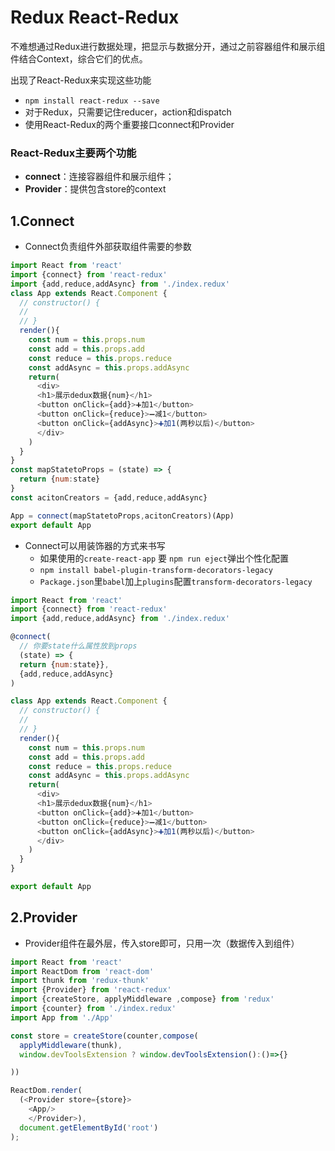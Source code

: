 # Redux React-Redux

不难想通过Redux进行数据处理，把显示与数据分开，通过之前容器组件和展示组件结合Context，综合它们的优点。

出现了React-Redux来实现这些功能

* `npm install react-redux --save`
* 对于Redux，只需要记住reducer，action和dispatch
* 使用React-Redux的两个重要接口connect和Provider

### React-Redux主要两个功能

* **connect**：连接容器组件和展示组件；
* **Provider**：提供包含store的context

## 1.Connect

* Connect负责组件外部获取组件需要的参数

```javascript
import React from 'react'
import {connect} from 'react-redux'
import {add,reduce,addAsync} from './index.redux'
class App extends React.Component {
  // constructor() {
  //
  // }
  render(){
    const num = this.props.num
    const add = this.props.add
    const reduce = this.props.reduce
    const addAsync = this.props.addAsync
    return(
      <div>
      <h1>展示dedux数据{num}</h1>
      <button onClick={add}>➕加1</button>
      <button onClick={reduce}>➖减1</button>
      <button onClick={addAsync}>➕加1(两秒以后)</button>
      </div>
    )
  }
}
const mapStatetoProps = (state) => {
  return {num:state}
}
const acitonCreators = {add,reduce,addAsync}

App = connect(mapStatetoProps,acitonCreators)(App)
export default App
```

* Connect可以用装饰器的方式来书写
  * 如果使用的`create-react-app` 要 `npm run eject`弹出个性化配置
  * `npm install babel-plugin-transform-decorators-legacy`
  * `Package.json`里`babel`加上`plugins`配置`transform-decorators-legacy`

```javascript
import React from 'react'
import {connect} from 'react-redux'
import {add,reduce,addAsync} from './index.redux'

@connect(
  // 你要state什么属性放到props
  (state) => {
  return {num:state}},
  {add,reduce,addAsync}
)

class App extends React.Component {
  // constructor() {
  //
  // }
  render(){
    const num = this.props.num
    const add = this.props.add
    const reduce = this.props.reduce
    const addAsync = this.props.addAsync
    return(
      <div>
      <h1>展示dedux数据{num}</h1>
      <button onClick={add}>➕加1</button>
      <button onClick={reduce}>➖减1</button>
      <button onClick={addAsync}>➕加1(两秒以后)</button>
      </div>
    )
  }
}

export default App
```

## 2.Provider

* Provider组件在最外层，传入store即可，只用一次（数据传入到组件）

```javascript
import React from 'react'
import ReactDom from 'react-dom'
import thunk from 'redux-thunk'
import {Provider} from 'react-redux'
import {createStore, applyMiddleware ,compose} from 'redux'
import {counter} from './index.redux'
import App from './App'

const store = createStore(counter,compose(
  applyMiddleware(thunk),
  window.devToolsExtension ? window.devToolsExtension():()=>{}

))

ReactDom.render(
  (<Provider store={store}>
    <App/>
    </Provider>),
  document.getElementById('root')
);
```

